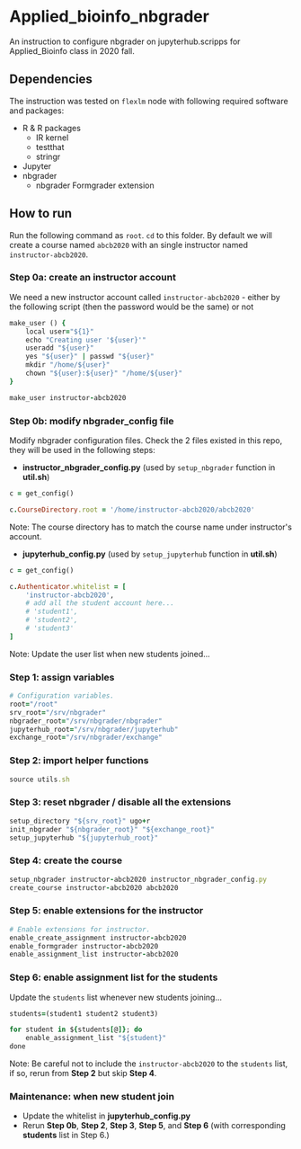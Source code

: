 # Applied_bioinfo_nbgrader
An instruction to configure nbgrader on jupyterhub.scripps for Applied_Bioinfo class in 2020 fall.

## Dependencies
The instruction was tested on `flexlm` node with following required software and packages:

- R & R packages
    - IR kernel
    - testthat
    - stringr
- Jupyter
- nbgrader
    - nbgrader Formgrader extension
    
  
## How to run
Run the following command as `root`. `cd` to this folder. By default we will create a course named `abcb2020` with an single instructor named `instructor-abcb2020`.


### Step 0a: create an instructor account
We need a new instructor account called `instructor-abcb2020` - either by the following script (then the password would be the same) or not
```ruby
make_user () {
    local user="${1}"
    echo "Creating user '${user}'"
    useradd "${user}"
    yes "${user}" | passwd "${user}"
    mkdir "/home/${user}"
    chown "${user}:${user}" "/home/${user}"
}

make_user instructor-abcb2020
```


### Step 0b: modify nbgrader_config file
Modify nbgrader configuration files. Check the 2 files existed in this repo, they will be used in the following steps:
- __instructor_nbgrader_config.py__ (used by `setup_nbgrader` function in __util.sh__)
```ruby
c = get_config()

c.CourseDirectory.root = '/home/instructor-abcb2020/abcb2020'
```
Note: The course directory has to match the course name under instructor's account.

- __jupyterhub_config.py__ (used by `setup_jupyterhub` function in __util.sh__)
```ruby
c = get_config()

c.Authenticator.whitelist = [
    'instructor-abcb2020',
    # add all the student account here...
    # 'student1',
    # 'student2',
    # 'student3'
]
```
Note: Update the user list when new students joined...


### Step 1: assign variables
```ruby
# Configuration variables.
root="/root"
srv_root="/srv/nbgrader"
nbgrader_root="/srv/nbgrader/nbgrader"
jupyterhub_root="/srv/nbgrader/jupyterhub"
exchange_root="/srv/nbgrader/exchange"
```

### Step 2: import helper functions
```ruby
source utils.sh
```


### Step 3: reset nbgrader / disable all the extensions
```ruby
setup_directory "${srv_root}" ugo+r
init_nbgrader "${nbgrader_root}" "${exchange_root}"
setup_jupyterhub "${jupyterhub_root}"
```


### Step 4: create the course
```ruby
setup_nbgrader instructor-abcb2020 instructor_nbgrader_config.py
create_course instructor-abcb2020 abcb2020
```


### Step 5: enable extensions for the instructor
```ruby
# Enable extensions for instructor.
enable_create_assignment instructor-abcb2020
enable_formgrader instructor-abcb2020
enable_assignment_list instructor-abcb2020
```


### Step 6: enable assignment list for the students
Update the `students` list whenever new students joining...
```ruby
students=(student1 student2 student3)

for student in ${students[@]}; do
    enable_assignment_list "${student}"
done
```
Note: Be careful not to include the `instructor-abcb2020` to the `students` list, if so, rerun from __Step 2__ but skip __Step 4__. 


### Maintenance: when new student join
- Update the whitelist in __jupyterhub_config.py__
- Rerun __Step 0b__,  __Step 2__, __Step 3__, __Step 5__, and __Step 6__ (with corresponding __students__ list in Step 6.) 
